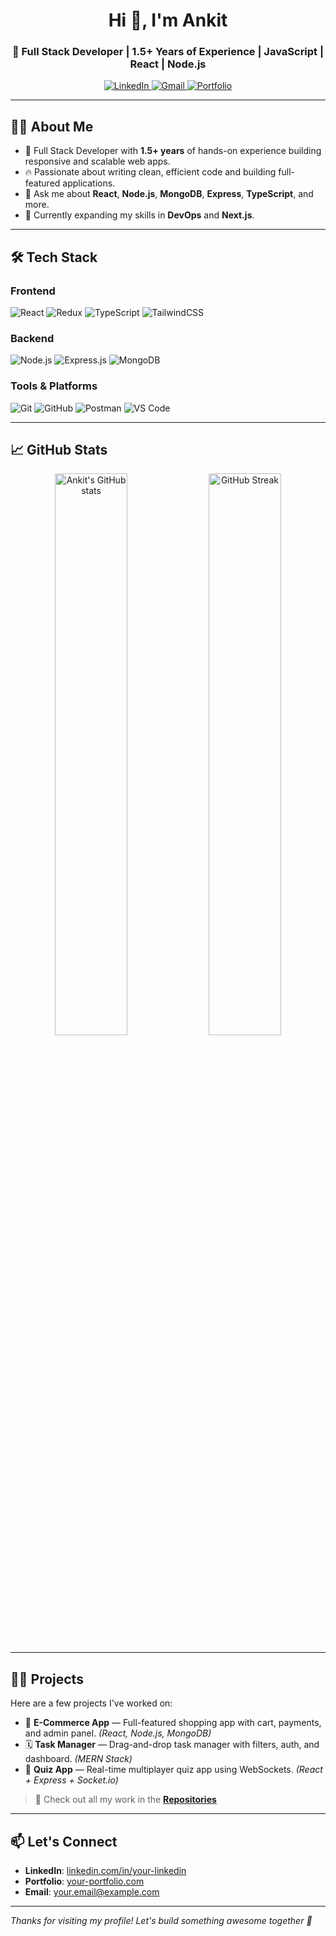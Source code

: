 <!-- Profile Header -->
<h1 align="center">Hi 👋, I'm Ankit</h1>
<h3 align="center">🚀 Full Stack Developer | 1.5+ Years of Experience | JavaScript | React | Node.js</h3>

<p align="center">
  <a href="https://linkedin.com/in/your-linkedin" target="_blank">
    <img src="https://img.shields.io/badge/LinkedIn-blue?logo=linkedin&style=for-the-badge" alt="LinkedIn">
  </a>
  <a href="mailto:your.email@example.com" target="_blank">
    <img src="https://img.shields.io/badge/Gmail-red?logo=gmail&style=for-the-badge" alt="Gmail">
  </a>
  <a href="https://your-portfolio.com" target="_blank">
    <img src="https://img.shields.io/badge/Portfolio-000?style=for-the-badge" alt="Portfolio">
  </a>
</p>

---

## 👨‍💻 About Me

- 💼 Full Stack Developer with **1.5+ years** of hands-on experience building responsive and scalable web apps.
- 🔥 Passionate about writing clean, efficient code and building full-featured applications.
- 💬 Ask me about **React**, **Node.js**, **MongoDB**, **Express**, **TypeScript**, and more.
- 🌱 Currently expanding my skills in **DevOps** and **Next.js**.

---

## 🛠️ Tech Stack

### Frontend
![React](https://img.shields.io/badge/React-20232A?style=flat&logo=react)
![Redux](https://img.shields.io/badge/Redux-593D88?style=flat&logo=redux)
![TypeScript](https://img.shields.io/badge/TypeScript-007ACC?style=flat&logo=typescript)
![TailwindCSS](https://img.shields.io/badge/TailwindCSS-38B2AC?style=flat&logo=tailwind-css)

### Backend
![Node.js](https://img.shields.io/badge/Node.js-339933?style=flat&logo=nodedotjs)
![Express.js](https://img.shields.io/badge/Express.js-000000?style=flat&logo=express)
![MongoDB](https://img.shields.io/badge/MongoDB-4EA94B?style=flat&logo=mongodb)

### Tools & Platforms
![Git](https://img.shields.io/badge/Git-F05032?style=flat&logo=git)
![GitHub](https://img.shields.io/badge/GitHub-181717?style=flat&logo=github)
![Postman](https://img.shields.io/badge/Postman-FF6C37?style=flat&logo=postman)
![VS Code](https://img.shields.io/badge/VS%20Code-007ACC?style=flat&logo=visual-studio-code)

---

## 📈 GitHub Stats

<p align="center">
  <img src="https://github-readme-stats.vercel.app/api?username=your-github-username&show_icons=true&theme=radical" alt="Ankit's GitHub stats" width="48%"/>
  <img src="https://github-readme-streak-stats.herokuapp.com/?user=your-github-username&theme=radical" alt="GitHub Streak" width="48%"/>
</p>

---

## 🧑‍💻 Projects

Here are a few projects I've worked on:

- 🛒 **E-Commerce App** — Full-featured shopping app with cart, payments, and admin panel. *(React, Node.js, MongoDB)*
- 🗓️ **Task Manager** — Drag-and-drop task manager with filters, auth, and dashboard. *(MERN Stack)*
- 🧠 **Quiz App** — Real-time multiplayer quiz app using WebSockets. *(React + Express + Socket.io)*

> 🚀 Check out all my work in the [**Repositories**](https://github.com/your-github-username?tab=repositories)

---

## 📫 Let's Connect

- **LinkedIn**: [linkedin.com/in/your-linkedin](https://linkedin.com/in/your-linkedin)
- **Portfolio**: [your-portfolio.com](https://your-portfolio.com)
- **Email**: your.email@example.com

---

*Thanks for visiting my profile! Let's build something awesome together 🚀*

